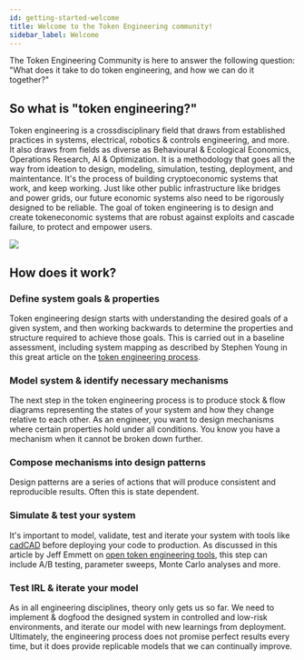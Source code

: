 ```yaml
---
id: getting-started-welcome
title: Welcome to the Token Engineering community!
sidebar_label: Welcome
---
```


The Token Engineering Community is here to answer the following question: "What does it take to do token engineering, and how we can do it together?" 

## So what is "token engineering?"

Token engineering is a crossdisciplinary field that draws from established practices in systems, electrical, robotics & controls engineering, and more. It also draws from fields as diverse as Behavioural & Ecological Economics, Operations Research, AI & Optimization. It is a methodology that goes all the way from ideation to design, modeling, simulation, testing, deployment, and maintentance. It's the process of building cryptoeconomic systems that work, and keep working. Just like other public infrastructure like bridges and power grids, our future economic systems also need to be rigorously designed to be reliable. The goal of token engineering is to design and create tokeneconomic systems that are robust against exploits and cascade failure, to protect and empower users. 

![](img/static/Interdisciplinary_venn.jpg)

## How does it work?

### Define system goals & properties

Token engineering design starts with understanding the desired goals of a given system, and then working backwards to determine the properties and structure required to achieve those goals. This is carried out in a baseline assessment, including system mapping as described by Stephen Young in this great article on the [token engineering process](https://medium.com/@stephen_yo/a-token-engineering-process-16687f3b9a74).

### Model system & identify necessary mechanisms

The next step in the token engineering process is to produce stock & flow diagrams representing the states of your system and how they change relative to each other. As an engineer, you want to design mechanisms where certain properties hold under all conditions. You know you have a mechanism when it cannot be broken down further.

### Compose mechanisms into design patterns

Design patterns are a series of actions that will produce consistent and reproducible results. Often this is state dependent.

### Simulate & test your system

It's important to model, validate, test and iterate your system with tools like [cadCAD](https://www.cadCAD.org) before deploying your code to production. As discussed in this article by Jeff Emmett on [open token engineering tools](https://medium.com/commonsstack/establishing-open-token-engineering-tools-standards-9584b40dfe30), this step can include A/B testing, parameter sweeps, Monte Carlo analyses and more.

### Test IRL & iterate your model

As in all engineering disciplines, theory only gets us so far. We need to implement & dogfood the designed system in controlled and low-risk environments, and iterate our model with new learnings from deployment. Ultimately, the engineering process does not promise perfect results every time, but it does provide replicable models that we can continually improve.

